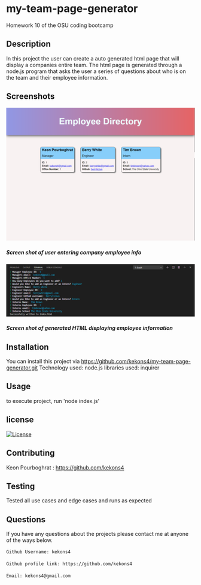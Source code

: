# my-team-page-generator
Homework 10 of the OSU coding bootcamp

## Description

In this project the user can create a auto generated html page that will display a
companies entire team. The html page is generated through a node.js program that asks
the user a series of questions about who is on the team and their employee information.

## Screenshots

![Screenshot_one](/assets/images/screenshot_one.PNG)
##### Screen shot of user entering company employee info

![Screenshot_two](/assets/images/screenshot_two.PNG)
##### Screen shot of generated HTML displaying employee information

## Installation

You can install this project via https://github.com/kekons4/my-team-page-generator.git
Technology used: node.js
libraries used: inquirer

## Usage

to execute project, run 'node index.js'

## license

[![License](https://img.shields.io/badge/License-MIT-blue.svg)](https://opensource.org/licenses/MIT)

## Contributing

Keon Pourboghrat : https://github.com/kekons4

## Testing

Tested all use cases and edge cases and runs as expected

## Questions

If you have any questions about the projects please contact me at anyone of the ways below.

    Github Username: kekons4

    Github profile link: https://github.com/kekons4

    Email: kekons4@gmail.com
